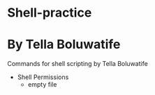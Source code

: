 # Shell-practice
# By Tella Boluwatife

Commands for shell scripting by Tella Boluwatife
* Shell Permissions
	- empty file